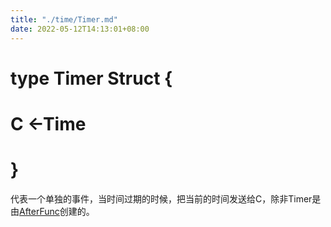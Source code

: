 ```yaml
---
title: "./time/Timer.md"
date: 2022-05-12T14:13:01+08:00
---
```

# type Timer Struct {
#		C <-Time
# }

代表一个单独的事件，当时间过期的时候，把当前的时间发送给C，除非Timer是由[AfterFunc](AfterFunc.md)创建的。

